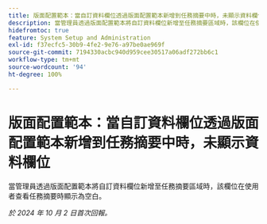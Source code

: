 ```yaml
---
title: 版面配置範本：當自訂資料欄位透過版面配置範本新增到任務摘要中時，未顯示資料欄位
description: 當管理員透過版面配置範本將自訂資料欄位新增至任務摘要區域時，該欄位在使用者查看任務摘要時顯示為空白。
hidefromtoc: true
feature: System Setup and Administration
exl-id: f37ecfc5-30b9-4fe2-9e76-a97be0ae969f
source-git-commit: 7194330acbc940d959cee30517a06adf272bb6c1
workflow-type: tm+mt
source-wordcount: '94'
ht-degree: 100%

---
```


# 版面配置範本：當自訂資料欄位透過版面配置範本新增到任務摘要中時，未顯示資料欄位

當管理員透過版面配置範本將自訂資料欄位新增至任務摘要區域時，該欄位在使用者查看任務摘要時顯示為空白。

_於 2024 年 10 月 2 日首次回報。_
